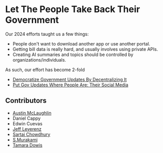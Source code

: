 # Let The People Take Back Their Government

Our 2024 efforts taught us a few things:

- People don't want to download another app or use another portal.
- Getting bill data is really hard, and usually involves using private APIs.
- Creating AI summaries and topics should be controlled by organizations/individuals.

As such, our effort has become 2-fold

- [Democratize Government Updates By Decentralizing It](./bill-blockchain.md)
- [Put Gov Updates Where People Are: Their Social Media](./bill-bot-designer.md)

## Contributors

- [Austin McLaughlin](https://github.com/18indypeyton18)
- Daniel Cappy
- Edwin Cuevas
- [Jeff Leverenz](https://github.com/jleverenz)
- [Sartaj Chowdhury](https://github.com/sartaj)
- [S.Murakami](https://github.com/Japapino) 
- [Tamara Dowis](https://github.com/wanderlust-create)
